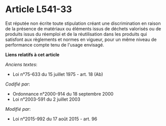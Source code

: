 # Article L541-33

Est réputée non écrite toute stipulation créant une discrimination en raison de la présence de matériaux ou éléments issus de
déchets valorisés ou de produits issus du réemploi et de la réutilisation dans les produits qui satisfont aux règlements et
normes en vigueur, pour un même niveau de performance compte tenu de l'usage envisagé.

**Liens relatifs à cet article**

_Anciens textes_:

  - Loi n°75-633 du 15 juillet 1975 - art. 18 (Ab)

_Codifié par_:

  - Ordonnance n°2000-914 du 18 septembre 2000
  - Loi n°2003-591 du 2 juillet 2003

_Modifié par_:

  - Loi n°2015-992 du 17 août 2015 - art. 96
